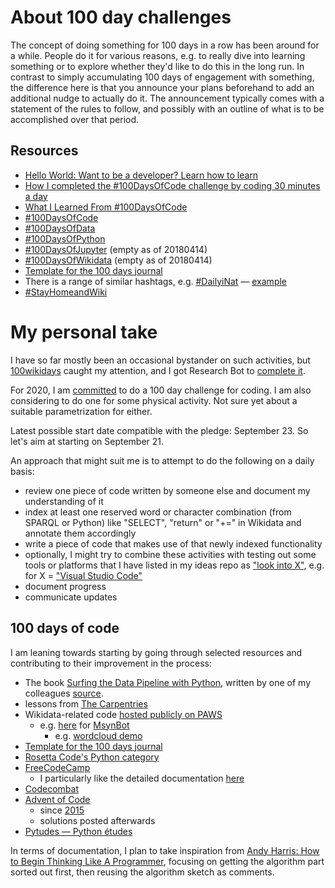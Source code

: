 # About 100 day challenges

The concept of doing something for 100 days in a row has been around for a while. People do it for various reasons, e.g. to really dive into learning something or to explore whether they'd like to do this in the long run. In contrast to simply accumulating 100 days of engagement with something, the difference here is that you announce your plans beforehand to add an additional nudge to actually do it. The announcement typically comes with a statement of the rules to follow, and possibly with an outline of what is to be accomplished over that period.

## Resources

* [Hello World: Want to be a developer? Learn how to learn](https://stackoverflow.blog/2020/01/11/hello-world-want-to-be-a-developer-learn-how-to-learn/)
* [How I completed the #100DaysOfCode challenge by coding 30 minutes a day](https://medium.freecodecamp.org/how-i-completed-the-100daysofcode-challenge-by-coding-30-minutes-a-day-d7c6dca80f09)
* [What I Learned From #100DaysOfCode](https://medium.com/datadriveninvestor/what-i-learned-from-100daysofcode-7924b52f552f)
* [#100DaysOfCode](https://twitter.com/search?f=tweets&vertical=default&q=100DaysOfCode)
* [#100DaysOfData](https://twitter.com/search?f=tweets&vertical=default&q=100DaysOfData)
* [#100DaysOfPython](https://twitter.com/search?f=tweets&vertical=default&q=100DaysOfPython)
* [#100DaysOfJupyter](https://twitter.com/search?f=tweets&vertical=default&q=100DaysOfJupyter) (empty as of 20180414)
* [#100DaysOfWikidata](https://twitter.com/search?f=tweets&vertical=default&q=100DaysOfWikidata) (empty as of 20180414)
* [Template for the 100 days journal](https://github.com/Kallaway/100-days-of-code)
* There is a range of similar hashtags, e.g. [#DailyiNat](https://twitter.com/hashtag/DailyiNat) &mdash; [example](https://twitter.com/LMGerhart/status/1223741303860498433)
* [#StayHomeandWiki](https://meta.wikimedia.org/wiki/StayHomeandWiki)

# My personal take

I have so far mostly been an occasional bystander on such activities, but [100wikidays](https://meta.wikimedia.org/wiki/100wikidays) caught my attention, and I got Research Bot to [complete it](https://www.wikidata.org/wiki/User:Research_Bot/100wikidays). 

For 2020, I am [committed](https://github.com/Daniel-Mietchen/ideas/blob/master/new-year-resolutions/2020.md) to do a 100 day challenge for coding. I am also considering to do one for some physical activity. Not sure yet about a suitable parametrization for either.

Latest possible start date compatible with the pledge: September 23. So let's aim at starting on September 21.

An approach that might suit me is to attempt to do the following on a daily basis:
  - review one piece of code written by someone else and document my understanding of it
  - index at least one reserved word or character combination (from SPARQL or Python) like "SELECT", "return" or "+=" in Wikidata and annotate them accordingly
  - write a piece of code that makes use of that newly indexed functionality
  - optionally, I might try to combine these activities with testing out some tools or platforms that I have listed in my ideas repo as ["look into X"](https://github.com/Daniel-Mietchen/ideas/issues?q=is%3Aissue+is%3Aopen+%22look+into%22), e.g. for X = ["Visual Studio Code"](https://github.com/Daniel-Mietchen/ideas/issues/1293)
  - document progress
  - communicate updates

## 100 days of code

I am leaning towards starting by going through selected resources and contributing to their improvement in the process:
* The book [Surfing the Data Pipeline with Python](https://jkropko.github.io/surfing-the-data-pipeline/intro.html), written by one of my colleagues [source](https://github.com/jkropko/surfing-the-data-pipeline).
* lessons from [The Carpentries](https://carpentries.org/)
* Wikidata-related code [hosted publicly on PAWS](https://paws-public.wmflabs.org/paws-public/?C=M&O=D)
  - e.g. [here](https://paws-public.wmflabs.org/paws-public/48245524/) for [MsynBot](https://www.wikidata.org/wiki/User:MsynBot)
    - e.g. [wordcloud demo](https://paws-public.wmflabs.org/paws-public/59320301/word-cloud.ipynb)
* [Template for the 100 days journal](https://github.com/Kallaway/100-days-of-code)
* [Rosetta Code's Python category](https://rosettacode.org/wiki/Category:Python)
* [FreeCodeCamp](https://www.freecodecamp.org/)
  - I particularly like the detailed documentation [here](https://www.freecodecamp.org/news/three-ways-to-find-the-longest-word-in-a-string-in-javascript-a2fb04c9757c/)
* [Codecombat](https://codecombat.com)  
* [Advent of Code](https://adventofcode.com/)
  - since [2015](https://adventofcode.com/2015)
  - solutions posted afterwards
* [Pytudes &mdash; Python études](https://archive.org/details/github.com-norvig-pytudes_-_2020-02-23_20-54-08)

In terms of documentation, I plan to take inspiration from [Andy Harris: How to Begin Thinking Like A Programmer](https://www.youtube.com/watch?v=azcrPFhaY9k), focusing on getting the algorithm part sorted out first, then reusing the algorithm sketch as comments.
